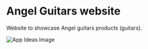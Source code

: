 # Angel Guitars website
Website to showcase Angel guitars products (guitars).

![App Ideas Image](./about-page.png)
